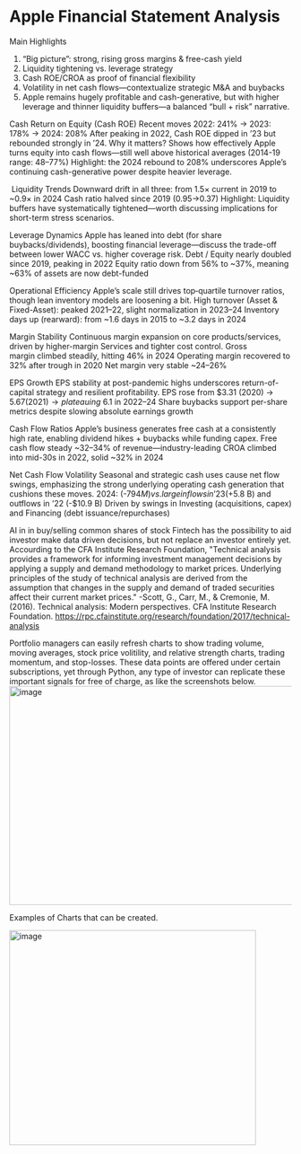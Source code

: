 # Apple Financial Statement Analysis
Main Highlights
1. “Big picture”: strong, rising gross margins & free-cash yield
2. Liquidity tightening vs. leverage strategy
3. Cash ROE/CROA as proof of financial flexibility
4. Volatility in net cash flows—contextualize strategic M&A and buybacks
5.  Apple remains hugely profitable and cash-generative, but with higher leverage and thinner liquidity buffers—a balanced “bull + risk” narrative.


Cash Return on Equity (Cash ROE)
Recent moves
2022: 241% → 2023: 178% → 2024: 208%
After peaking in 2022, Cash ROE dipped in ’23 but rebounded strongly in ’24.
Why it matters?
Shows how effectively Apple turns equity into cash flows—still well above historical averages (2014-19 range: 48–77%)
Highlight: the 2024 rebound to 208% underscores Apple’s continuing cash-generative power despite heavier leverage.

 Liquidity Trends
Downward drift in all three: from 1.5× current in 2019 to ~0.9× in 2024
Cash ratio halved since 2019 (0.95→0.37)
Highlight: Liquidity buffers have systematically tightened—worth discussing implications for short-term stress scenarios.

Leverage Dynamics
 Apple has leaned into debt (for share buybacks/dividends), boosting financial leverage—discuss the trade-off between lower WACC vs. higher coverage risk.
Debt / Equity nearly doubled since 2019, peaking in 2022
Equity ratio down from 56% to ~37%, meaning ~63% of assets are now debt-funded

Operational Efficiency
Apple’s scale still drives top‐quartile turnover ratios, though lean inventory models are loosening a bit.
High turnover (Asset & Fixed-Asset): peaked 2021–22, slight normalization in 2023–24
Inventory days up (rearward): from ~1.6 days in 2015 to ~3.2 days in 2024

Margin Stability
Continuous margin expansion on core products/services, driven by higher-margin Services and tighter cost control.
Gross margin climbed steadily, hitting 46% in 2024
Operating margin recovered to 32% after trough in 2020
Net margin very stable ~24–26%

EPS Growth
EPS stability at post-pandemic highs underscores return-of-capital strategy and resilient profitability.
EPS rose from $3.31 (2020) → $5.67 (2021) → plateauing ~$6.1 in 2022–24
Share buybacks support per-share metrics despite slowing absolute earnings growth

Cash Flow Ratios
Apple’s business generates free cash at a consistently high rate, enabling dividend hikes + buybacks while funding capex.
Free cash flow steady ~32–34% of revenue—industry-leading
CROA climbed into mid-30s in 2022, solid ~32% in 2024

Net Cash Flow Volatility
Seasonal and strategic cash uses cause net flow swings, emphasizing the strong underlying operating cash generation that cushions these moves.
2024: (-$794 M) vs. large inflows in ’23 (+$5.8 B) and outflows in ’22 (-$10.9 B)
Driven by swings in Investing (acquisitions, capex) and Financing (debt issuance/repurchases)

AI in in buy/selling common shares of stock
Fintech has the possibility to aid investor make data driven decisions, but not replace an investor entirely yet. Accourding to the CFA Institute Research Foundation, "Technical analysis provides a framework for informing investment management decisions by applying a supply and demand methodology to market prices. Underlying principles of the study of technical analysis are derived from the assumption that changes in the supply and demand of traded securities affect their current market prices." -Scott, G., Carr, M., & Cremonie, M. (2016). Technical analysis: Modern perspectives. CFA Institute Research Foundation. https://rpc.cfainstitute.org/research/foundation/2017/technical-analysis

Portfolio managers can easily refresh charts to show trading volume, moving averages, stock price volitility, and relative strength charts, trading momentum, and stop-losses. These data points are offered under certain subscriptions, yet through Python, any type of investor can replicate these important signals for free of charge, as like the screenshots below.
<img width="726" height="390" alt="image" src="https://github.com/user-attachments/assets/538d1b02-25e5-4deb-968f-27b77569ce46" />


Examples of Charts that can be created.

<img width="440" height="383" alt="image" src="https://github.com/user-attachments/assets/1cb45b71-e3f9-4745-aa0b-3474d3676742" />
